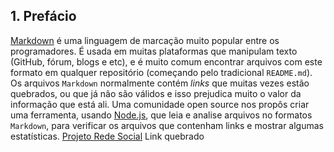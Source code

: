 ## 1. Prefácio

[Markdown](https://pt.wikipedia.org/wiki/Markdown) é uma linguagem de marcação
muito popular entre os programadores. É usada em muitas plataformas que
manipulam texto (GitHub, fórum, blogs e etc), e é muito comum encontrar arquivos
com este formato em qualquer repositório (começando pelo tradicional
`README.md`).
Os arquivos `Markdown` normalmente contém _links_ que muitas vezes estão
quebrados, ou que já não são válidos e isso prejudica muito o valor da
informação que está ali.
Uma comunidade open source nos propôs criar uma ferramenta, usando
[Node.js](https://nodejs.org/), que leia e analise arquivos no formatos
`Markdown`, para verificar os arquivos que contenham links e mostrar algumas
estatísticas.
[Projeto Rede Social](https://alinesanqueza.github.io/SAP004-social-network/src/) Link quebrado
